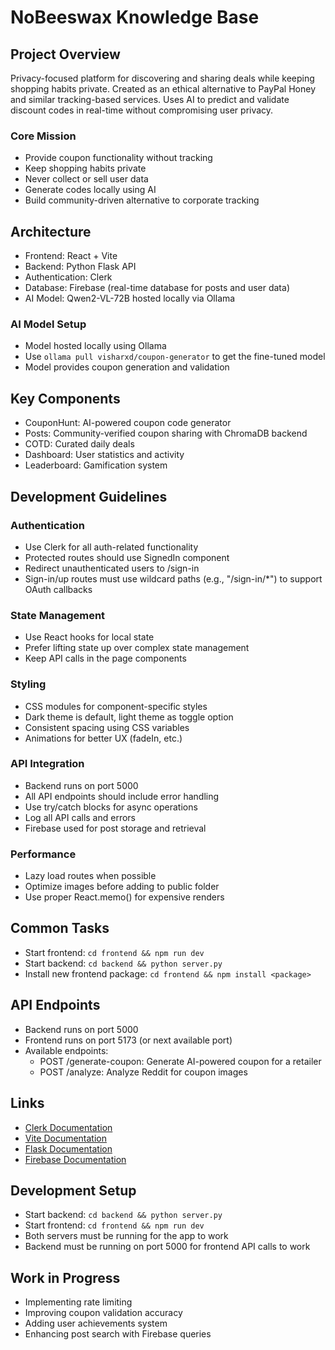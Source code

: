 # NoBeeswax Knowledge Base

## Project Overview
Privacy-focused platform for discovering and sharing deals while keeping shopping habits private. Created as an ethical alternative to PayPal Honey and similar tracking-based services. Uses AI to predict and validate discount codes in real-time without compromising user privacy.

### Core Mission
- Provide coupon functionality without tracking
- Keep shopping habits private
- Never collect or sell user data
- Generate codes locally using AI
- Build community-driven alternative to corporate tracking

## Architecture
- Frontend: React + Vite
- Backend: Python Flask API
- Authentication: Clerk
- Database: Firebase (real-time database for posts and user data)
- AI Model: Qwen2-VL-72B hosted locally via Ollama

### AI Model Setup
- Model hosted locally using Ollama
- Use `ollama pull visharxd/coupon-generator` to get the fine-tuned model
- Model provides coupon generation and validation

## Key Components
- CouponHunt: AI-powered coupon code generator
- Posts: Community-verified coupon sharing with ChromaDB backend
- COTD: Curated daily deals
- Dashboard: User statistics and activity
- Leaderboard: Gamification system

## Development Guidelines

### Authentication
- Use Clerk for all auth-related functionality
- Protected routes should use SignedIn component
- Redirect unauthenticated users to /sign-in
- Sign-in/up routes must use wildcard paths (e.g., "/sign-in/*") to support OAuth callbacks

### State Management
- Use React hooks for local state
- Prefer lifting state up over complex state management
- Keep API calls in the page components

### Styling
- CSS modules for component-specific styles
- Dark theme is default, light theme as toggle option
- Consistent spacing using CSS variables
- Animations for better UX (fadeIn, etc.)

### API Integration
- Backend runs on port 5000
- All API endpoints should include error handling
- Use try/catch blocks for async operations
- Log all API calls and errors
- Firebase used for post storage and retrieval

### Performance
- Lazy load routes when possible
- Optimize images before adding to public folder
- Use proper React.memo() for expensive renders

## Common Tasks
- Start frontend: `cd frontend && npm run dev`
- Start backend: `cd backend && python server.py`
- Install new frontend package: `cd frontend && npm install <package>`

## API Endpoints
- Backend runs on port 5000
- Frontend runs on port 5173 (or next available port)
- Available endpoints:
  - POST /generate-coupon: Generate AI-powered coupon for a retailer
  - POST /analyze: Analyze Reddit for coupon images

## Links
- [Clerk Documentation](https://clerk.com/docs)
- [Vite Documentation](https://vitejs.dev/guide/)
- [Flask Documentation](https://flask.palletsprojects.com/)
- [Firebase Documentation](https://firebase.google.com/docs)

## Development Setup
- Start backend: `cd backend && python server.py`
- Start frontend: `cd frontend && npm run dev`
- Both servers must be running for the app to work
- Backend must be running on port 5000 for frontend API calls to work

## Work in Progress
- Implementing rate limiting
- Improving coupon validation accuracy
- Adding user achievements system
- Enhancing post search with Firebase queries

